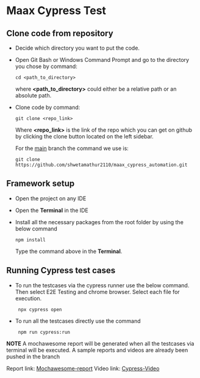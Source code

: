 <h1> Maax Cypress Test </h1>

## Clone code from repository

- Decide which directory you want to put the code.
- Open Git Bash or Windows Command Prompt and go to the directory you chose by command:
   ```
   cd <path_to_directory>
   ```
  where **<path_to_directory>** could either be a relative path or an absolute path.

- Clone code by command:
   ```
   git clone <repo_link>
   ```
  Where **<repo_link>** is the link of the repo which you can get on github by clicking the clone button located on the left sidebar.

  For the [main](https://github.com/shwetamathur2110/maax_cypress_automation.git) branch the command we use is:
   ```
   git clone https://github.com/shwetamathur2110/maax_cypress_automation.git
   ``` 

## Framework setup

- Open the project on any IDE    

- Open the **Terminal** in the IDE


- Install all the necessary packages from the root folder by using the below command
   ```
   npm install
   ```
  Type the command above in the **Terminal**.

## Running Cypress test cases

- To run the testcases via the cypress runner use the below command. Then select E2E Testing and chrome browser. Select each file for execution.
  ```
   npx cypress open
  ```

- To run all the testcases directly use the command
  ```
   npm run cypress:run
  ```  

**NOTE** A mochawesome report will be generated when all the testcases via terminal will be executed. A sample reports and videos are already been pushed in the branch   

Report link: [Mochawesome-report](https://github.com/shwetamathur2110/maax_cypress_automation/blob/main/cypress/report/index.html)
Video link: [Cypress-Video](https://github.com/shwetamathur2110/maax_cypress_automation/tree/main/cypress/report/videos)